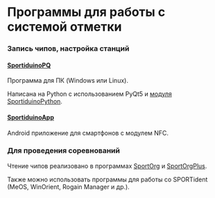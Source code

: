 # Программы для работы с системой отметки

### Запись чипов, настройка станций

#### [SportiduinoPQ](https://github.com/sportiduino/SportiduinoPQ)

Программа для ПК (Windows или Linux).

Написана на Python с использованием PyQt5 и [модуля SportiduinoPython](https://github.com/sportiduino/sportiduinoPython).

#### [SportiduinoApp](https://github.com/sportiduino/sportiduinoapp)

Android приложение для смартфонов с модулем NFC.

### Для проведения соревнований

Чтение чипов реализовано в программах [SportOrg](https://github.com/sportorg/pysport) и [SportOrgPlus](https://github.com/sembruk/sportorg-plus).

Также можно использовать программы для работы со SPORTident (MeOS, WinOrient, Rogain Manager и др.).

